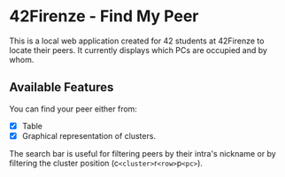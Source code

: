 # 42Firenze - Find My Peer

This is a local web application created for 42 students at 42Firenze to locate their peers. It currently displays which PCs are occupied and by whom.

## Available Features

You can find your peer either from:

- [x] Table
- [x] Graphical representation of clusters.

The search bar is useful for filtering peers by their intra's nickname or by filtering the cluster position (c`<cluster>`r`<row>`p`<pc>`).
